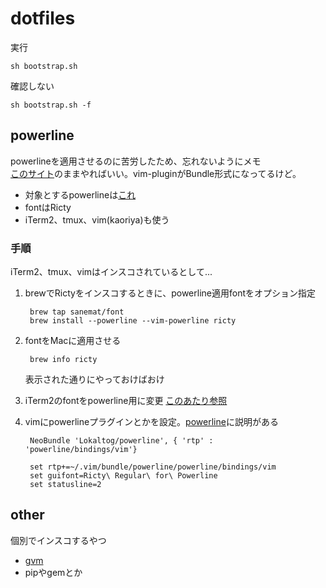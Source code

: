 dotfiles
========

実行

    sh bootstrap.sh

確認しない

    sh bootstrap.sh -f
## powerline
powerlineを適用させるのに苦労したため、忘れないようにメモ  
[このサイト](https://coderwall.com/p/yiot4q)のままやればいい。vim-pluginがBundle形式になってるけど。


* 対象とするpowerlineは[これ][powerline]
* fontはRicty
* iTerm2、tmux、vim(kaoriya)も使う

### 手順
iTerm2、tmux、vimはインスコされているとして...

1. brewでRictyをインスコするときに、powerline適用fontをオプション指定

        brew tap sanemat/font
        brew install --powerline --vim-powerline ricty

1. fontをMacに適用させる

        brew info ricty
    表示された通りにやっておけばおけ

1. iTerm2のfontをpowerline用に変更 [このあたり参照](https://coderwall.com/p/yiot4q)

1. vimにpowerlineプラグインとかを設定。[powerline](https://powerline.readthedocs.org/en/latest/overview.html#vim-statusline)に説明がある


        NeoBundle 'Lokaltog/powerline', { 'rtp' : 'powerline/bindings/vim'}

        set rtp+=~/.vim/bundle/powerline/powerline/bindings/vim
        set guifont=Ricty\ Regular\ for\ Powerline
        set statusline=2


[powerline]: https://powerline.readthedocs.org/en/latest/

## other
個別でインスコするやつ

* [gvm](http://gvmtool.net/)
* pipやgemとか
